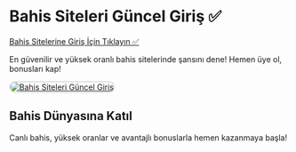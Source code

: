 <h1>Bahis Siteleri Güncel Giriş ✅</h1>

<a href="http://www.redly.vip/3A5tsFl">Bahis Sitelerine Giriş İçin Tıklayın ✅</a> 

<p>En güvenilir ve yüksek oranlı bahis sitelerinde şansını dene! Hemen üye ol, bonusları kap!</p>

<a href="http://www.redly.vip/3A5tsFl" title="Bahis Siteleri Güncel Adres">
  <img src="https://i.ibb.co/MkY55wf/photo-2025-01-15-16-52-46.jpg" alt="Bahis Siteleri Güncel Giriş" style="max-width: 100%; border: 2px solid #ddd; border-radius: 10px;">
</a>

<h2>Bahis Dünyasına Katıl</h2>

<p>Canlı bahis, yüksek oranlar ve avantajlı bonuslarla hemen kazanmaya başla!</p>
